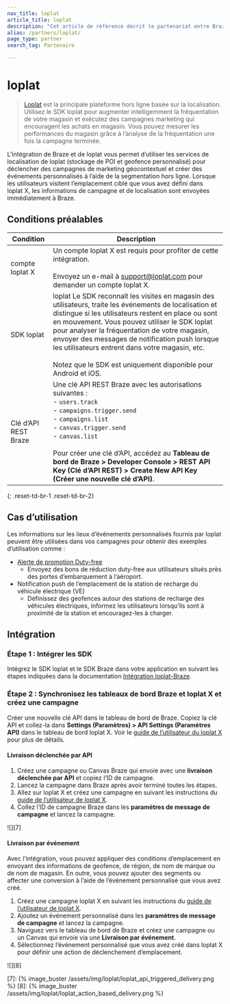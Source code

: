 ```yaml
---
nav_title: loplat
article_title: loplat
description: "Cet article de référence décrit le partenariat entre Braze et loplat, une plateforme marketing hors ligne basée sur la localisation, pour vous permettre d’exécuter des campagnes marketing de proximité en ajoutant un contexte de localisation."
alias: /partners/loplat/
page_type: partner
search_tag: Partenaire

---
```


# loplat

> [Loplat][1] est la principale plateforme hors ligne basée sur la localisation. Utilisez le SDK loplat pour augmenter intelligemment la fréquentation de votre magasin et exécutez des campagnes marketing qui encouragent les achats en magasin. Vous pouvez mesurer les performances du magasin grâce à l’analyse de la fréquentation une fois la campagne terminée.

L’intégration de Braze et de loplat vous permet d’utiliser les services de localisation de loplat (stockage de POI et geofence personnalisé) pour déclencher des campagnes de marketing géocontextuel et créer des événements personnalisés à l’aide de la segmentation hors ligne. Lorsque les utilisateurs visitent l’emplacement ciblé que vous avez défini dans loplat X, les informations de campagne et de localisation sont envoyées immédiatement à Braze.

## Conditions préalables

| Condition | Description |
| --- | --- |
| compte loplat X | Un compte loplat X est requis pour profiter de cette intégration.<br><br>Envoyez un e-mail à [support@loplat.com][3] pour demander un compte loplat X. |
| SDK loplat | loplat Le SDK reconnaît les visites en magasin des utilisateurs, traite les événements de localisation et distingue si les utilisateurs restent en place ou sont en mouvement. Vous pouvez utiliser le SDK loplat pour analyser la fréquentation de votre magasin, envoyer des messages de notification push lorsque les utilisateurs entrent dans votre magasin, etc.<br><br>Notez que le SDK est uniquement disponible pour Android et iOS. |
| Clé d’API REST Braze | Une clé API REST Braze avec les autorisations suivantes :<br>- `users.track`<br>- `campaigns.trigger.send`<br>- `campaigns.list`<br>- `canvas.trigger.send`<br>- `canvas.list`<br><br>Pour créer une clé d’API, accédez au **Tableau de bord de Braze > Developer Console > REST API Key (Clé d’API REST) > Create New API Key (Créer une nouvelle clé d’API)**. |
{: .reset-td-br-1 .reset-td-br-2}

## Cas d’utilisation

Les informations sur les lieux d’événements personnalisés fournis par loplat peuvent être utilisées dans vos campagnes pour obtenir des exemples d’utilisation comme :

- [Alerte de promotion Duty-free][2]
    - Envoyez des bons de réduction duty-free aux utilisateurs situés près des portes d’embarquement à l’aéroport.
- Notification push de l’emplacement de la station de recharge du véhicule électrique (VE)
    - Définissez des geofences autour des stations de recharge des véhicules électriques, informez les utilisateurs lorsqu’ils sont à proximité de la station et encouragez-les à charger.

## Intégration

### Étape 1 : Intégrer les SDK

Intégrez le SDK loplat et le SDK Braze dans votre application en suivant les étapes indiquées dans la documentation [Intégration loplat-Braze][4].

### Étape 2 : Synchronisez les tableaux de bord Braze et loplat X et créez une campagne

Créer une nouvelle clé API dans le tableau de bord de Braze. Copiez la clé API et collez-la dans **Settings (Paramètres) > API Settings (Paramètres API)** dans le tableau de bord loplat X. Voir le [guide de l’utilisateur du loplat X](https://loplat-loplat.gitbook.io/loplat-x-user-guide-en/integration/braze) pour plus de détails.

#### Livraison déclenchée par API

1. Créez une campagne ou Canvas Braze qui envoie avec une **livraison déclenchée par API** et copiez l’ID de campagne.
2. Lancez la campagne dans Braze après avoir terminé toutes les étapes.
3. Allez sur loplat X et créez une campagne en suivant les instructions du [guide de l’utilisateur de loplat X][5].
4. Collez l’ID de campagne Braze dans les **paramètres de message de campagne** et lancez la campagne.

![][7]

#### Livraison par événement

Avec l’intégration, vous pouvez appliquer des conditions d’emplacement en envoyant des informations de geofence, de région, de nom de marque ou de nom de magasin. En outre, vous pouvez ajouter des segments ou affecter une conversion à l’aide de l’événement personnalisé que vous avez créé.
1. Créez une campagne loplat X en suivant les instructions du [guide de l’utilisateur de loplat X][6].
2. Ajoutez un événement personnalisé dans les **paramètres de message de campagne** et lancez la campagne.
3. Naviguez vers le tableau de bord de Braze et créez une campagne ou un Canvas qui envoie via une **Livraison par événement**.
4. Sélectionnez l’événement personnalisé que vous avez créé dans loplat X pour définir une action de déclenchement d’emplacement.

![][8]

[1]: https://www.loplat.com/
[2]: https://www.loplat.com/loplat-x#usecase
[3]: mailto:support@loplat.com
[4]: https://developers.loplat.com/braze/
[5]: https://loplatx-user-guide.notion.site/Campaign-integration-b92f8120cbe74d19a3a5f593657b4e8e#2ed232c885014f19b1870b9fca4230fb
[6]: https://loplatx-user-guide.notion.site/Campaign-integration-b92f8120cbe74d19a3a5f593657b4e8e#f898aa55ef74440aba76dd9a0e3e7598
[7]: {% image_buster /assets/img/loplat/loplat_api_triggered_delivery.png %}
[8]: {% image_buster /assets/img/loplat/loplat_action_based_delivery.png %}